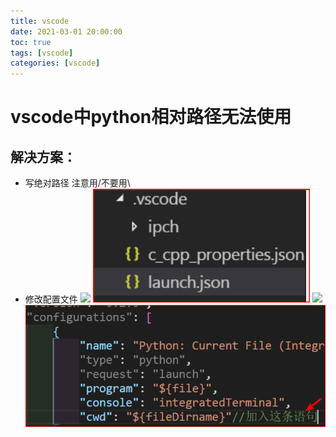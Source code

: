 ```yaml
---
title: vscode
date: 2021-03-01 20:00:00
toc: true
tags: [vscode]
categories: [vscode]
---
```

# vscode中python相对路径无法使用

<!--more-->

## 解决方案：

- 写绝对路径
注意用/不要用\
- 修改配置文件
![](../../themes/yilia/source/img/experience/vscode/relative_path/1.png)
![](img/experience/vscode/relative_path/1.png)
![](../../themes/yilia/source/img/experience/vscode/relative_path/2.png)
![](img/experience/vscode/relative_path/2.png)